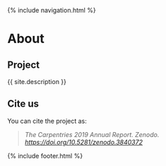 {% include navigation.html %}

# About

## Project

{{ site.description }}

## Cite us

You can cite the project as:

> *The Carpentries 2019 Annual Report. Zenodo. https://doi.org/10.5281/zenodo.3840372*

{% include footer.html %}

